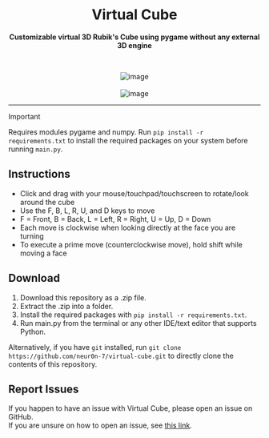 
<div align="center">
    <h1>Virtual Cube</h1>
    <p><strong>Customizable virtual 3D Rubik's Cube using pygame without any external 3D engine</strong></p>
    <br>
    
![image](https://github.com/user-attachments/assets/0fb52a9d-1c9e-44c4-99bd-c9e0cf2d33d9)
<br><br>
![image](https://github.com/user-attachments/assets/8eb2a847-7a48-48b1-9dea-5e6f74b70cba)
</div>
<hr>  

> [!IMPORTANT]
> Requires modules pygame and numpy.
> Run `pip install -r requirements.txt` to install the required packages on your system before running `main.py`.


## Instructions
<ul>
  <li>Click and drag with your mouse/touchpad/touchscreen to rotate/look around the cube</li>
  <li>Use the F, B, L, R, U, and D keys to move</li>
  <li>F = Front, B = Back, L = Left, R = Right, U = Up, D = Down</li>
  <li>Each move is clockwise when looking directly at the face you are turning</li>
  <li>To execute a prime move (counterclockwise move), hold shift while moving a face</li>
</ul>

## Download
<ol>
    <li>Download this repository as a .zip file.</li>
    <li>Extract the .zip into a folder.</li>
    <li>Install the required packages with <code>pip install -r requirements.txt</code>.</li>
    <li>Run main.py from the terminal or any other IDE/text editor that supports Python.</li>
</ol>

Alternatively, if you have `git` installed, run `git clone https://github.com/neur0n-7/virtual-cube.git` to directly clone the contents of this repository.

## Report Issues  
If you happen to have an issue with Virtual Cube, please open an issue on GitHub.  
If you are unsure on how to open an issue, see [this link](https://docs.github.com/en/issues/tracking-your-work-with-issues/quickstart).

